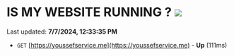 # IS MY WEBSITE RUNNING ? [![](https://img.shields.io/static/v1?label=Sponsor&message=%E2%9D%A4&logo=GitHub&color=%23fe8e86)](https://github.com/sponsors/Youssef-Lehmam)

Last updated: **7/7/2024, 12:33:35 PM**

- `GET` [https://youssefservice.me](https://youssefservice.me) - **Up** (111ms)
